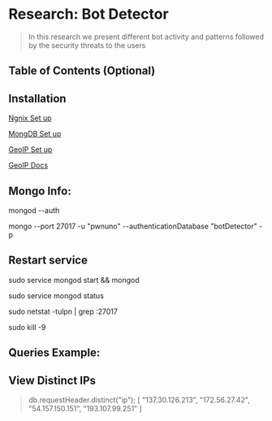 # Research: Bot Detector

> In this research we present different bot activity and patterns followed by the security threats to the users


## Table of Contents (Optional)

## Installation 

<a href= "https://www.digitalocean.com/community/tutorials/how-to-install-nginx-on-ubuntu-18-04"> Ngnix Set up </a>

<a href= "https://www.howtoforge.com/tutorial/install-mongodb-on-ubuntu/"> MongDB Set up </a>

<a href= "http://ctrtard.com/code/how-to-install-the-maxmind-geoip2-database-for-php/"> GeoIP Set up </a>

<a href = "https://www.php.net/manual/en/book.geoip.php"> GeoIP Docs </a>


## Mongo Info:

mongod --auth

mongo --port 27017 -u "pwnuno" --authenticationDatabase "botDetector" -p 

## Restart service

sudo service mongod start && mongod

sudo service mongod status

sudo netstat -tulpn | grep :27017

sudo kill -9 <pid>



## Queries Example:


## View Distinct IPs


> db.requestHeader.distinct("ip");
[
	"137.30.126.213",
	"172.56.27.42",
	"54.157.150.151",
	"193.107.99.251"
]




